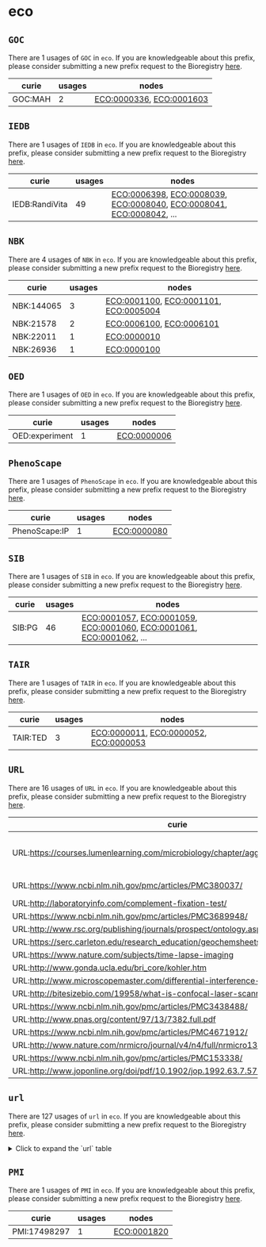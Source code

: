 # eco

## `GOC`

There are 1 usages of `GOC` in `eco`.
If you are knowledgeable about this prefix, please consider submitting a new prefix
request to the Bioregistry [here](https://github.com/biopragmatics/bioregistry/issues/new?assignees=cthoyt&labels=New%2CPrefix&template=new-prefix.yml&title=%5BResource%5D%3A%20GOC).

| curie   |   usages | nodes                                                                                                                |
|---------|----------|----------------------------------------------------------------------------------------------------------------------|
| GOC:MAH |        2 | [ECO:0000336](http://purl.obolibrary.org/obo/ECO_0000336), [ECO:0001603](http://purl.obolibrary.org/obo/ECO_0001603) |

## `IEDB`

There are 1 usages of `IEDB` in `eco`.
If you are knowledgeable about this prefix, please consider submitting a new prefix
request to the Bioregistry [here](https://github.com/biopragmatics/bioregistry/issues/new?assignees=cthoyt&labels=New%2CPrefix&template=new-prefix.yml&title=%5BResource%5D%3A%20IEDB).

| curie          |   usages | nodes                                                                                                                                                                                                                                                                                                      |
|----------------|----------|------------------------------------------------------------------------------------------------------------------------------------------------------------------------------------------------------------------------------------------------------------------------------------------------------------|
| IEDB:RandiVita |       49 | [ECO:0006398](http://purl.obolibrary.org/obo/ECO_0006398), [ECO:0008039](http://purl.obolibrary.org/obo/ECO_0008039), [ECO:0008040](http://purl.obolibrary.org/obo/ECO_0008040), [ECO:0008041](http://purl.obolibrary.org/obo/ECO_0008041), [ECO:0008042](http://purl.obolibrary.org/obo/ECO_0008042), ... |

## `NBK`

There are 4 usages of `NBK` in `eco`.
If you are knowledgeable about this prefix, please consider submitting a new prefix
request to the Bioregistry [here](https://github.com/biopragmatics/bioregistry/issues/new?assignees=cthoyt&labels=New%2CPrefix&template=new-prefix.yml&title=%5BResource%5D%3A%20NBK).

| curie      |   usages | nodes                                                                                                                                                                           |
|------------|----------|---------------------------------------------------------------------------------------------------------------------------------------------------------------------------------|
| NBK:144065 |        3 | [ECO:0001100](http://purl.obolibrary.org/obo/ECO_0001100), [ECO:0001101](http://purl.obolibrary.org/obo/ECO_0001101), [ECO:0005004](http://purl.obolibrary.org/obo/ECO_0005004) |
| NBK:21578  |        2 | [ECO:0006100](http://purl.obolibrary.org/obo/ECO_0006100), [ECO:0006101](http://purl.obolibrary.org/obo/ECO_0006101)                                                            |
| NBK:22011  |        1 | [ECO:0000010](http://purl.obolibrary.org/obo/ECO_0000010)                                                                                                                       |
| NBK:26936  |        1 | [ECO:0000100](http://purl.obolibrary.org/obo/ECO_0000100)                                                                                                                       |

## `OED`

There are 1 usages of `OED` in `eco`.
If you are knowledgeable about this prefix, please consider submitting a new prefix
request to the Bioregistry [here](https://github.com/biopragmatics/bioregistry/issues/new?assignees=cthoyt&labels=New%2CPrefix&template=new-prefix.yml&title=%5BResource%5D%3A%20OED).

| curie          |   usages | nodes                                                     |
|----------------|----------|-----------------------------------------------------------|
| OED:experiment |        1 | [ECO:0000006](http://purl.obolibrary.org/obo/ECO_0000006) |

## `PhenoScape`

There are 1 usages of `PhenoScape` in `eco`.
If you are knowledgeable about this prefix, please consider submitting a new prefix
request to the Bioregistry [here](https://github.com/biopragmatics/bioregistry/issues/new?assignees=cthoyt&labels=New%2CPrefix&template=new-prefix.yml&title=%5BResource%5D%3A%20PhenoScape).

| curie         |   usages | nodes                                                     |
|---------------|----------|-----------------------------------------------------------|
| PhenoScape:IP |        1 | [ECO:0000080](http://purl.obolibrary.org/obo/ECO_0000080) |

## `SIB`

There are 1 usages of `SIB` in `eco`.
If you are knowledgeable about this prefix, please consider submitting a new prefix
request to the Bioregistry [here](https://github.com/biopragmatics/bioregistry/issues/new?assignees=cthoyt&labels=New%2CPrefix&template=new-prefix.yml&title=%5BResource%5D%3A%20SIB).

| curie   |   usages | nodes                                                                                                                                                                                                                                                                                                      |
|---------|----------|------------------------------------------------------------------------------------------------------------------------------------------------------------------------------------------------------------------------------------------------------------------------------------------------------------|
| SIB:PG  |       46 | [ECO:0001057](http://purl.obolibrary.org/obo/ECO_0001057), [ECO:0001059](http://purl.obolibrary.org/obo/ECO_0001059), [ECO:0001060](http://purl.obolibrary.org/obo/ECO_0001060), [ECO:0001061](http://purl.obolibrary.org/obo/ECO_0001061), [ECO:0001062](http://purl.obolibrary.org/obo/ECO_0001062), ... |

## `TAIR`

There are 1 usages of `TAIR` in `eco`.
If you are knowledgeable about this prefix, please consider submitting a new prefix
request to the Bioregistry [here](https://github.com/biopragmatics/bioregistry/issues/new?assignees=cthoyt&labels=New%2CPrefix&template=new-prefix.yml&title=%5BResource%5D%3A%20TAIR).

| curie    |   usages | nodes                                                                                                                                                                           |
|----------|----------|---------------------------------------------------------------------------------------------------------------------------------------------------------------------------------|
| TAIR:TED |        3 | [ECO:0000011](http://purl.obolibrary.org/obo/ECO_0000011), [ECO:0000052](http://purl.obolibrary.org/obo/ECO_0000052), [ECO:0000053](http://purl.obolibrary.org/obo/ECO_0000053) |

## `URL`

There are 16 usages of `URL` in `eco`.
If you are knowledgeable about this prefix, please consider submitting a new prefix
request to the Bioregistry [here](https://github.com/biopragmatics/bioregistry/issues/new?assignees=cthoyt&labels=New%2CPrefix&template=new-prefix.yml&title=%5BResource%5D%3A%20URL).

| curie                                                                                                                                     |   usages | nodes                                                                                                                                                                                                                                      |
|-------------------------------------------------------------------------------------------------------------------------------------------|----------|--------------------------------------------------------------------------------------------------------------------------------------------------------------------------------------------------------------------------------------------|
| URL:https://courses.lumenlearning.com/microbiology/chapter/agglutination-assays/                                                          |        4 | [ECO:0007023](http://purl.obolibrary.org/obo/ECO_0007023), [ECO:0007025](http://purl.obolibrary.org/obo/ECO_0007025), [ECO:0007027](http://purl.obolibrary.org/obo/ECO_0007027), [ECO:0007029](http://purl.obolibrary.org/obo/ECO_0007029) |
| URL:https://www.ncbi.nlm.nih.gov/pmc/articles/PMC380037/                                                                                  |        2 | [ECO:0007019](http://purl.obolibrary.org/obo/ECO_0007019), [ECO:0007021](http://purl.obolibrary.org/obo/ECO_0007021)                                                                                                                       |
| URL:http://laboratoryinfo.com/complement-fixation-test/                                                                                   |        1 | [ECO:0007031](http://purl.obolibrary.org/obo/ECO_0007031)                                                                                                                                                                                  |
| URL:https://www.ncbi.nlm.nih.gov/pmc/articles/PMC3689948/                                                                                 |        1 | [ECO:0007035](http://purl.obolibrary.org/obo/ECO_0007035)                                                                                                                                                                                  |
| URL:http://www.rsc.org/publishing/journals/prospect/ontology.asp?id=CMO:0001096|URL:https://www.ncbi.nlm.nih.gov/pmc/articles/PMC4713126/ |        1 | [ECO:0007041](http://purl.obolibrary.org/obo/ECO_0007041)                                                                                                                                                                                  |
| URL:https://serc.carleton.edu/research_education/geochemsheets/techniques/SEM.html                                                        |        1 | [ECO:0007045](http://purl.obolibrary.org/obo/ECO_0007045)                                                                                                                                                                                  |
| URL:https://www.nature.com/subjects/time-lapse-imaging                                                                                    |        1 | [ECO:0007047](http://purl.obolibrary.org/obo/ECO_0007047)                                                                                                                                                                                  |
| URL:http://www.gonda.ucla.edu/bri_core/kohler.htm                                                                                         |        1 | [ECO:0007053](http://purl.obolibrary.org/obo/ECO_0007053)                                                                                                                                                                                  |
| URL:http://www.microscopemaster.com/differential-interference-contrast.html                                                               |        1 | [ECO:0007055](http://purl.obolibrary.org/obo/ECO_0007055)                                                                                                                                                                                  |
| URL:http://bitesizebio.com/19958/what-is-confocal-laser-scanning-microscopy/                                                              |        1 | [ECO:0007059](http://purl.obolibrary.org/obo/ECO_0007059)                                                                                                                                                                                  |
| URL:https://www.ncbi.nlm.nih.gov/pmc/articles/PMC3438488/                                                                                 |        1 | [ECO:0007071](http://purl.obolibrary.org/obo/ECO_0007071)                                                                                                                                                                                  |
| URL:http://www.pnas.org/content/97/13/7382.full.pdf                                                                                       |        1 | [ECO:0007073](http://purl.obolibrary.org/obo/ECO_0007073)                                                                                                                                                                                  |
| URL:https://www.ncbi.nlm.nih.gov/pmc/articles/PMC4671912/                                                                                 |        1 | [ECO:0007079](http://purl.obolibrary.org/obo/ECO_0007079)                                                                                                                                                                                  |
| URL:http://www.nature.com/nrmicro/journal/v4/n4/full/nrmicro1384.html                                                                     |        1 | [ECO:0007081](http://purl.obolibrary.org/obo/ECO_0007081)                                                                                                                                                                                  |
| URL:https://www.ncbi.nlm.nih.gov/pmc/articles/PMC153338/                                                                                  |        1 | [ECO:0007083](http://purl.obolibrary.org/obo/ECO_0007083)                                                                                                                                                                                  |
| URL:http://www.joponline.org/doi/pdf/10.1902/jop.1992.63.7.576                                                                            |        1 | [ECO:0007085](http://purl.obolibrary.org/obo/ECO_0007085)                                                                                                                                                                                  |

## `url`

There are 127 usages of `url` in `eco`.
If you are knowledgeable about this prefix, please consider submitting a new prefix
request to the Bioregistry [here](https://github.com/biopragmatics/bioregistry/issues/new?assignees=cthoyt&labels=New%2CPrefix&template=new-prefix.yml&title=%5BResource%5D%3A%20url).

<details>
<summary>Click to expand the `url` table</summary>

| curie                                                                                                                                                                                                     |   usages | nodes                                                                                                                                                                                                                                                                                                      |
|-----------------------------------------------------------------------------------------------------------------------------------------------------------------------------------------------------------|----------|------------------------------------------------------------------------------------------------------------------------------------------------------------------------------------------------------------------------------------------------------------------------------------------------------------|
| url:http://www.perkinelmer.com/resources/technicalresources/applicationsupportknowledgebase/radiometric/acetylation.xhtml                                                                                 |        6 | [ECO:0001057](http://purl.obolibrary.org/obo/ECO_0001057), [ECO:0001060](http://purl.obolibrary.org/obo/ECO_0001060), [ECO:0001074](http://purl.obolibrary.org/obo/ECO_0001074), [ECO:0001076](http://purl.obolibrary.org/obo/ECO_0001076), [ECO:0001546](http://purl.obolibrary.org/obo/ECO_0001546), ... |
| url:http://www.enzolifesciences.com/BML-UW8955/sumoylation-kit/                                                                                                                                           |        6 | [ECO:0001063](http://purl.obolibrary.org/obo/ECO_0001063), [ECO:0001070](http://purl.obolibrary.org/obo/ECO_0001070), [ECO:0001080](http://purl.obolibrary.org/obo/ECO_0001080), [ECO:0001086](http://purl.obolibrary.org/obo/ECO_0001086), [ECO:0001551](http://purl.obolibrary.org/obo/ECO_0001551), ... |
| url:http://en.wikipedia.org/wiki/Demethylation                                                                                                                                                            |        3 | [ECO:0001062](http://purl.obolibrary.org/obo/ECO_0001062), [ECO:0001078](http://purl.obolibrary.org/obo/ECO_0001078), [ECO:0001550](http://purl.obolibrary.org/obo/ECO_0001550)                                                                                                                            |
| url:http://en.wikipedia.org/wiki/Methylation                                                                                                                                                              |        3 | [ECO:0001065](http://purl.obolibrary.org/obo/ECO_0001065), [ECO:0001082](http://purl.obolibrary.org/obo/ECO_0001082), [ECO:0001554](http://purl.obolibrary.org/obo/ECO_0001554)                                                                                                                            |
| url:http://en.wikipedia.org/wiki/Phosphatase                                                                                                                                                              |        3 | [ECO:0001067](http://purl.obolibrary.org/obo/ECO_0001067), [ECO:0001084](http://purl.obolibrary.org/obo/ECO_0001084), [ECO:0001556](http://purl.obolibrary.org/obo/ECO_0001556)                                                                                                                            |
| url:https://ghr.nlm.nih.gov/primer/mutationsanddisorders/possiblemutations                                                                                                                                |        3 | [ECO:0005507](http://purl.obolibrary.org/obo/ECO_0005507), [ECO:0005512](http://purl.obolibrary.org/obo/ECO_0005512), [ECO:0005513](http://purl.obolibrary.org/obo/ECO_0005513)                                                                                                                            |
| url:https://pubmed.ncbi.nlm.nih.gov/34431623/                                                                                                                                                             |        3 | [ECO:0006331](http://purl.obolibrary.org/obo/ECO_0006331), [ECO:0006332](http://purl.obolibrary.org/obo/ECO_0006332), [ECO:0006333](http://purl.obolibrary.org/obo/ECO_0006333)                                                                                                                            |
| url:http://www.nature.com/gt/journal/v11/n15/full/3302282a.html                                                                                                                                           |        2 | [ECO:0000013](http://purl.obolibrary.org/obo/ECO_0000013), [ECO:0006092](http://purl.obolibrary.org/obo/ECO_0006092)                                                                                                                                                                                       |
| url:http://www.wormbook.org/chapters/www:geneticsuppression/geneticsuppression.html                                                                                                                       |        2 | [ECO:0000052](http://purl.obolibrary.org/obo/ECO_0000052), [ECO:0006094](http://purl.obolibrary.org/obo/ECO_0006094)                                                                                                                                                                                       |
| url:http://www.geneontology.org/GO.evidence.shtml                                                                                                                                                         |        2 | [ECO:0000200](http://purl.obolibrary.org/obo/ECO_0000200), [ECO:0000201](http://purl.obolibrary.org/obo/ECO_0000201)                                                                                                                                                                                       |
| url:http://www.ncbi.nlm.nih.gov/pmc/articles/PMC2305722/pdf/nihms42807.pdf                                                                                                                                |        2 | [ECO:0001007](http://purl.obolibrary.org/obo/ECO_0001007), [ECO:0005502](http://purl.obolibrary.org/obo/ECO_0005502)                                                                                                                                                                                       |
| url:http://en.wikipedia.org/wiki/Farnesyltransferase                                                                                                                                                      |        2 | [ECO:0001064](http://purl.obolibrary.org/obo/ECO_0001064), [ECO:0001553](http://purl.obolibrary.org/obo/ECO_0001553)                                                                                                                                                                                       |
| url:http://en.wikipedia.org/wiki/Protein_phosphorylation                                                                                                                                                  |        2 | [ECO:0001068](http://purl.obolibrary.org/obo/ECO_0001068), [ECO:0001085](http://purl.obolibrary.org/obo/ECO_0001085)                                                                                                                                                                                       |
| url:http://www.acnp.org/g4/GN401000005/CH005.html                                                                                                                                                         |        2 | [ECO:0005574](http://purl.obolibrary.org/obo/ECO_0005574), [ECO:0005576](http://purl.obolibrary.org/obo/ECO_0005576)                                                                                                                                                                                       |
| url:http://www.bristol.ac.uk/synaptic/research/techniques/widefield.html                                                                                                                                  |        2 | [ECO:0005598](http://purl.obolibrary.org/obo/ECO_0005598), [ECO:0006062](http://purl.obolibrary.org/obo/ECO_0006062)                                                                                                                                                                                       |
| url:http://journals.plos.org/plosone/article?id=10.1371/journal.pone.0057135                                                                                                                              |        2 | [ECO:0005599](http://purl.obolibrary.org/obo/ECO_0005599), [ECO:0006061](http://purl.obolibrary.org/obo/ECO_0006061)                                                                                                                                                                                       |
| url:https://en.wikipedia.org/wiki/Quenching_(fluorescence)                                                                                                                                                |        2 | [ECO:0006273](http://purl.obolibrary.org/obo/ECO_0006273), [ECO:0006274](http://purl.obolibrary.org/obo/ECO_0006274)                                                                                                                                                                                       |
| url:http://www.soft-matter.uni-tuebingen.de/index.html?dls.html                                                                                                                                           |        2 | [ECO:0007061](http://purl.obolibrary.org/obo/ECO_0007061), [ECO:0007063](http://purl.obolibrary.org/obo/ECO_0007063)                                                                                                                                                                                       |
| url:http://www.sciencedirect.com/science/article/pii/S2213020914000068                                                                                                                                    |        1 | [ECO:0000005](http://purl.obolibrary.org/obo/ECO_0000005)                                                                                                                                                                                                                                                  |
| url:https://www.thermofisher.com/us/en/home/life-science/protein-biology/protein-biology-learning-center/protein-biology-resource-library/pierce-protein-methods/overview-protein-expression-systems.html |        1 | [ECO:0000010](http://purl.obolibrary.org/obo/ECO_0000010)                                                                                                                                                                                                                                                  |
| url:https://en.wikipedia.org/wiki/Mutation                                                                                                                                                                |        1 | [ECO:0000024](http://purl.obolibrary.org/obo/ECO_0000024)                                                                                                                                                                                                                                                  |
| url:http://www.ncbi.nlm.nih.gov/mesh?term=Nucleic+Acid+Hybridization                                                                                                                                      |        1 | [ECO:0000029](http://purl.obolibrary.org/obo/ECO_0000029)                                                                                                                                                                                                                                                  |
| url:http://www.ncbi.nlm.nih.gov/books/NBK21589/,http://cores.ucsf.edu/protein-assay.html                                                                                                                  |        1 | [ECO:0000040](http://purl.obolibrary.org/obo/ECO_0000040)                                                                                                                                                                                                                                                  |
| url:http://www.ncbi.nlm.nih.gov/pmc/articles/PMC3614608/                                                                                                                                                  |        1 | [ECO:0000042](http://purl.obolibrary.org/obo/ECO_0000042)                                                                                                                                                                                                                                                  |
| url:http://www.ncbi.nlm.nih.gov/pmc/articles/PMC2435252/                                                                                                                                                  |        1 | [ECO:0000058](http://purl.obolibrary.org/obo/ECO_0000058)                                                                                                                                                                                                                                                  |
| url:https://link.springer.com/chapter/10.1007/978-94-017-9716-0_30                                                                                                                                        |        1 | [ECO:0000062](http://purl.obolibrary.org/obo/ECO_0000062)                                                                                                                                                                                                                                                  |
| url:https://www.ncbi.nlm.nih.gov/probe/docs/techpcr/                                                                                                                                                      |        1 | [ECO:0000086](http://purl.obolibrary.org/obo/ECO_0000086)                                                                                                                                                                                                                                                  |
| url:https://www.ncbi.nlm.nih.gov/probe/docs/techish/                                                                                                                                                      |        1 | [ECO:0000098](http://purl.obolibrary.org/obo/ECO_0000098)                                                                                                                                                                                                                                                  |
| url:https://www.ncbi.nlm.nih.gov/books/NBK26936/                                                                                                                                                          |        1 | [ECO:0000100](http://purl.obolibrary.org/obo/ECO_0000100)                                                                                                                                                                                                                                                  |
| url:https://roche-biochem.jp/pdf/products/microarray/user_guide/SeqCap/SeqCap_UserGuide_Delivery_ver3.0.pdf                                                                                               |        1 | [ECO:0000105](http://purl.obolibrary.org/obo/ECO_0000105)                                                                                                                                                                                                                                                  |
| url:http://journals.plos.org/plosone/article?id=10.1371/journal.pone.0019937                                                                                                                              |        1 | [ECO:0000122](http://purl.obolibrary.org/obo/ECO_0000122)                                                                                                                                                                                                                                                  |
| url:http://www.jbc.org/content/276/31/29188.long                                                                                                                                                          |        1 | [ECO:0000128](http://purl.obolibrary.org/obo/ECO_0000128)                                                                                                                                                                                                                                                  |
| url:https://bmcmolbiol.biomedcentral.com/articles/10.1186/1471-2199-15-7                                                                                                                                  |        1 | [ECO:0000168](http://purl.obolibrary.org/obo/ECO_0000168)                                                                                                                                                                                                                                                  |
| url:http://smcg.ccg.unam.mx/enp-unam/05-TranscripYRegulacion/transcription.pdf                                                                                                                            |        1 | [ECO:0000170](http://purl.obolibrary.org/obo/ECO_0000170)                                                                                                                                                                                                                                                  |
| url:https://www.cancer.gov/publications/dictionaries/cancer-terms?cdrid=46352                                                                                                                             |        1 | [ECO:0000178](http://purl.obolibrary.org/obo/ECO_0000178)                                                                                                                                                                                                                                                  |
| url:https://www.cancer.gov/publications/dictionaries/cancer-terms?cdrid=45733                                                                                                                             |        1 | [ECO:0000181](http://purl.obolibrary.org/obo/ECO_0000181)                                                                                                                                                                                                                                                  |
| url:https://www.diagenode.com/applications/chip-qpcr                                                                                                                                                      |        1 | [ECO:0000228](http://purl.obolibrary.org/obo/ECO_0000228)                                                                                                                                                                                                                                                  |
| url:http://en.wikipedia.org/wiki/Systematic_Evolution_of_Ligands_by_Exponential_Enrichment                                                                                                                |        1 | [ECO:0000293](http://purl.obolibrary.org/obo/ECO_0000293)                                                                                                                                                                                                                                                  |
| url:http://www.ncbi.nlm.nih.gov/Class/NAWBIS/Modules/Protein/protein18.html                                                                                                                               |        1 | [ECO:0000333](http://purl.obolibrary.org/obo/ECO_0000333)                                                                                                                                                                                                                                                  |
| url:http://volttecnologia.com.br/wp-content/uploads/2016/03/Drug-discovery.pdf                                                                                                                            |        1 | [ECO:0001001](http://purl.obolibrary.org/obo/ECO_0001001)                                                                                                                                                                                                                                                  |
| url:http://www.scientistsolutions.com/forum/cell-culture-and-tissue-culture-proliferationapoptosis/3h-thymidine-incorporation-assay-rat-1a                                                                |        1 | [ECO:0001003](http://purl.obolibrary.org/obo/ECO_0001003)                                                                                                                                                                                                                                                  |
| url:http://www4.mpbio.com/ecom/docs/proddata.nsf/5f64ffd4f38c2fda8525645d00769d68/53d2a75653615bab852568cb00572ff3?OpenDocument                                                                           |        1 | [ECO:0001004](http://purl.obolibrary.org/obo/ECO_0001004)                                                                                                                                                                                                                                                  |
| url:https://www.thermofisher.com/us/en/home/references/protocols/cell-and-tissue-analysis/cell-profilteration-assay-protocols/cell-viability-with-alamarblue.html                                         |        1 | [ECO:0001008](http://purl.obolibrary.org/obo/ECO_0001008)                                                                                                                                                                                                                                                  |
| url:http://www.organdonor.gov/about/terms_and_topics/                                                                                                                                                     |        1 | [ECO:0001009](http://purl.obolibrary.org/obo/ECO_0001009)                                                                                                                                                                                                                                                  |
| url:http://www.uta.edu/faculty/sawasthi/Enzymology-4351-5324/Class%20Syllabus%20Enzymology/Ion%20Exchange%20Chromatography-1.pdf                                                                          |        1 | [ECO:0001010](http://purl.obolibrary.org/obo/ECO_0001010)                                                                                                                                                                                                                                                  |
| url:http://www.sciencedirect.com/science/article/pii/S0140673600034966                                                                                                                                    |        1 | [ECO:0001013](http://purl.obolibrary.org/obo/ECO_0001013)                                                                                                                                                                                                                                                  |
| url:https://www.nhlbi.nih.gov/health/health-topics/topics/bdt                                                                                                                                             |        1 | [ECO:0001016](http://purl.obolibrary.org/obo/ECO_0001016)                                                                                                                                                                                                                                                  |
| url:https://www.thermofisher.com/us/en/home/references/protocols/cell-and-tissue-analysis/protocols/dapi-imaging-protocol.html                                                                            |        1 | [ECO:0001037](http://purl.obolibrary.org/obo/ECO_0001037)                                                                                                                                                                                                                                                  |
| url:http://www.fda.gov/Radiation-EmittingProducts/RadiationEmittingProductsandProcedures/MedicalImaging/ucm2005914.htm                                                                                    |        1 | [ECO:0001097](http://purl.obolibrary.org/obo/ECO_0001097)                                                                                                                                                                                                                                                  |
| url:https://en.wikipedia.org/wiki/Nuclear_magnetic_resonance                                                                                                                                              |        1 | [ECO:0001105](http://purl.obolibrary.org/obo/ECO_0001105)                                                                                                                                                                                                                                                  |
| url:http://www.nature.com/subjects/biological-fluorescence                                                                                                                                                |        1 | [ECO:0001115](http://purl.obolibrary.org/obo/ECO_0001115)                                                                                                                                                                                                                                                  |
| url:http://www.ncbi.nlm.nih.gov/probe/docs/techrflp/                                                                                                                                                      |        1 | [ECO:0001124](http://purl.obolibrary.org/obo/ECO_0001124)                                                                                                                                                                                                                                                  |
| url:http://www.fda.gov/BiologicsBloodVaccines/Xenotransplantation/                                                                                                                                        |        1 | [ECO:0001137](http://purl.obolibrary.org/obo/ECO_0001137)                                                                                                                                                                                                                                                  |
| url:https://www.ncbi.nlm.nih.gov/books/NBK91991/                                                                                                                                                          |        1 | [ECO:0001558](http://purl.obolibrary.org/obo/ECO_0001558)                                                                                                                                                                                                                                                  |
| url:http://www.nature.com/nmeth/journal/v2/n1/full/nmeth0105-83.html                                                                                                                                      |        1 | [ECO:0005503](http://purl.obolibrary.org/obo/ECO_0005503)                                                                                                                                                                                                                                                  |
| url:http://www.sciencemag.org/news/2006/12/sound-silent-mutation                                                                                                                                          |        1 | [ECO:0005508](http://purl.obolibrary.org/obo/ECO_0005508)                                                                                                                                                                                                                                                  |
| url:http://www.ebi.ac.uk/Tools/psa/                                                                                                                                                                       |        1 | [ECO:0005554](http://purl.obolibrary.org/obo/ECO_0005554)                                                                                                                                                                                                                                                  |
| url:http://www.ebi.ac.uk/Tools/msa/                                                                                                                                                                       |        1 | [ECO:0005555](http://purl.obolibrary.org/obo/ECO_0005555)                                                                                                                                                                                                                                                  |
| url:http://www.utdallas.edu/~tres/microelectrode/microelectrodes_ch03.pdf                                                                                                                                 |        1 | [ECO:0005563](http://purl.obolibrary.org/obo/ECO_0005563)                                                                                                                                                                                                                                                  |
| url:http://www.bem.fi/book/04/04.htm                                                                                                                                                                      |        1 | [ECO:0005564](http://purl.obolibrary.org/obo/ECO_0005564)                                                                                                                                                                                                                                                  |
| url:http://www.nature.com/ncomms/journal/v3/n2/full/ncomms1717.html                                                                                                                                       |        1 | [ECO:0005566](http://purl.obolibrary.org/obo/ECO_0005566)                                                                                                                                                                                                                                                  |
| url:http://circres.ahajournals.org/content/89/8/700.full                                                                                                                                                  |        1 | [ECO:0005570](http://purl.obolibrary.org/obo/ECO_0005570)                                                                                                                                                                                                                                                  |
| url:http://www.nature.com/nprot/journal/v4/n8/full/nprot.2009.91.html                                                                                                                                     |        1 | [ECO:0005571](http://purl.obolibrary.org/obo/ECO_0005571)                                                                                                                                                                                                                                                  |
| url:http://circres.ahajournals.org/content/72/1/91.full.pdf                                                                                                                                               |        1 | [ECO:0005572](http://purl.obolibrary.org/obo/ECO_0005572)                                                                                                                                                                                                                                                  |
| url:http://www.utdallas.edu/~tres/microelectrode/microelectrodes_ch04.pdf                                                                                                                                 |        1 | [ECO:0005573](http://purl.obolibrary.org/obo/ECO_0005573)                                                                                                                                                                                                                                                  |
| url:http://nanion.de/images/stories/papers/Bilayers_lab-on-a-chip08.pdf                                                                                                                                   |        1 | [ECO:0005575](http://purl.obolibrary.org/obo/ECO_0005575)                                                                                                                                                                                                                                                  |
| url:http://www.jove.com/science-education/5420/electro-encephalography-eeg                                                                                                                                |        1 | [ECO:0005577](http://purl.obolibrary.org/obo/ECO_0005577)                                                                                                                                                                                                                                                  |
| url:http://journal.frontiersin.org/article/10.3389/fncel.2015.00007/full                                                                                                                                  |        1 | [ECO:0005578](http://purl.obolibrary.org/obo/ECO_0005578)                                                                                                                                                                                                                                                  |
| url:http://www.nature.com/nprot/journal/v2/n11/full/nprot.2007.403.html                                                                                                                                   |        1 | [ECO:0005582](http://purl.obolibrary.org/obo/ECO_0005582)                                                                                                                                                                                                                                                  |
| url:http://jxb.oxfordjournals.org/content/50/Special_Issue/1037.full.pdf                                                                                                                                  |        1 | [ECO:0005584](http://purl.obolibrary.org/obo/ECO_0005584)                                                                                                                                                                                                                                                  |
| url:http://www.physics.emory.edu/faculty/weeks//lab/papers/ebbe05.pdf                                                                                                                                     |        1 | [ECO:0005587](http://purl.obolibrary.org/obo/ECO_0005587)                                                                                                                                                                                                                                                  |
| url:http://zeiss-campus.magnet.fsu.edu/articles/livecellimaging/techniques.html                                                                                                                           |        1 | [ECO:0005588](http://purl.obolibrary.org/obo/ECO_0005588)                                                                                                                                                                                                                                                  |
| url:https://www.hycultbiotech.com/media/wysiwyg/protocol_Immunofluorescence.pdf                                                                                                                           |        1 | [ECO:0005600](http://purl.obolibrary.org/obo/ECO_0005600)                                                                                                                                                                                                                                                  |
| url:www.jstor.org/stable/3792785                                                                                                                                                                          |        1 | [ECO:0005604](http://purl.obolibrary.org/obo/ECO_0005604)                                                                                                                                                                                                                                                  |
| url:http://www.cdc.gov/nczved/resources/cholera/ch9.pdf                                                                                                                                                   |        1 | [ECO:0005605](http://purl.obolibrary.org/obo/ECO_0005605)                                                                                                                                                                                                                                                  |
| url:http://www.ncbi.nlm.nih.gov/pmc/articles/PMC2911531/                                                                                                                                                  |        1 | [ECO:0005606](http://purl.obolibrary.org/obo/ECO_0005606)                                                                                                                                                                                                                                                  |
| url:http://www.nature.com/subjects/extracellular-recording                                                                                                                                                |        1 | [ECO:0006043](http://purl.obolibrary.org/obo/ECO_0006043)                                                                                                                                                                                                                                                  |
| url:http://vergil.chemistry.gatech.edu/courses/chem6485/pdf/molmech.pdf                                                                                                                                   |        1 | [ECO:0006138](http://purl.obolibrary.org/obo/ECO_0006138)                                                                                                                                                                                                                                                  |
| url:https://www.britannica.com/science/quantum-mechanics-physics                                                                                                                                          |        1 | [ECO:0006141](http://purl.obolibrary.org/obo/ECO_0006141)                                                                                                                                                                                                                                                  |
| url:https://www.sciencedirect.com/topics/physics-and-astronomy/density-functional-theory                                                                                                                  |        1 | [ECO:0006144](http://purl.obolibrary.org/obo/ECO_0006144)                                                                                                                                                                                                                                                  |
| url:https://en.wikipedia.org/wiki/Magnetic_resonance_imaging                                                                                                                                              |        1 | [ECO:0006166](http://purl.obolibrary.org/obo/ECO_0006166)                                                                                                                                                                                                                                                  |
| url:https://en.wikipedia.org/wiki/Hydrogen%E2%80%93deuterium_exchange#NMR_spectroscopy                                                                                                                    |        1 | [ECO:0006175](http://purl.obolibrary.org/obo/ECO_0006175)                                                                                                                                                                                                                                                  |
| url:https://en.wikipedia.org/wiki/Proton_nuclear_magnetic_resonance                                                                                                                                       |        1 | [ECO:0006176](http://purl.obolibrary.org/obo/ECO_0006176)                                                                                                                                                                                                                                                  |
| url:https://en.wikipedia.org/wiki/Circular_dichroism                                                                                                                                                      |        1 | [ECO:0006177](http://purl.obolibrary.org/obo/ECO_0006177)                                                                                                                                                                                                                                                  |
| url:https://en.wikipedia.org/wiki/Cryogenic_electron_microscopy                                                                                                                                           |        1 | [ECO:0006181](http://purl.obolibrary.org/obo/ECO_0006181)                                                                                                                                                                                                                                                  |
| url:https://en.wikipedia.org/wiki/Small-angle_X-ray_scattering                                                                                                                                            |        1 | [ECO:0006182](http://purl.obolibrary.org/obo/ECO_0006182)                                                                                                                                                                                                                                                  |
| url:https://en.wikipedia.org/wiki/Small-angle_neutron_scattering                                                                                                                                          |        1 | [ECO:0006184](http://purl.obolibrary.org/obo/ECO_0006184)                                                                                                                                                                                                                                                  |
| url:https://en.wikipedia.org/wiki/Fourier-transform_infrared_spectroscopy                                                                                                                                 |        1 | [ECO:0006191](http://purl.obolibrary.org/obo/ECO_0006191)                                                                                                                                                                                                                                                  |
| url:https://en.wikipedia.org/wiki/Calorimetry                                                                                                                                                             |        1 | [ECO:0006192](http://purl.obolibrary.org/obo/ECO_0006192)                                                                                                                                                                                                                                                  |
| url:https://en.wikipedia.org/wiki/Differential_scanning_calorimetry                                                                                                                                       |        1 | [ECO:0006193](http://purl.obolibrary.org/obo/ECO_0006193)                                                                                                                                                                                                                                                  |
| url:https://en.wikipedia.org/wiki/Hydrogen%E2%80%93deuterium_exchange#Mass_spectrometry                                                                                                                   |        1 | [ECO:0006195](http://purl.obolibrary.org/obo/ECO_0006195)                                                                                                                                                                                                                                                  |
| url:https://www.sciencedirect.com/science/article/pii/007668796608039X                                                                                                                                    |        1 | [ECO:0006238](http://purl.obolibrary.org/obo/ECO_0006238)                                                                                                                                                                                                                                                  |
| url:https://en.wikipedia.org/wiki/Electron_paramagnetic_resonance                                                                                                                                         |        1 | [ECO:0006253](http://purl.obolibrary.org/obo/ECO_0006253)                                                                                                                                                                                                                                                  |
| url:https://en.wikipedia.org/wiki/Site-directed_spin_labeling                                                                                                                                             |        1 | [ECO:0006254](http://purl.obolibrary.org/obo/ECO_0006254)                                                                                                                                                                                                                                                  |
| url:https://en.wikipedia.org/wiki/Glycosylation                                                                                                                                                           |        1 | [ECO:0006255](http://purl.obolibrary.org/obo/ECO_0006255)                                                                                                                                                                                                                                                  |
| url:https://en.wikipedia.org/wiki/Raman_spectroscopy                                                                                                                                                      |        1 | [ECO:0006259](http://purl.obolibrary.org/obo/ECO_0006259)                                                                                                                                                                                                                                                  |
| url:https://en.wikipedia.org/wiki/Thermal_shift_assay                                                                                                                                                     |        1 | [ECO:0006260](http://purl.obolibrary.org/obo/ECO_0006260)                                                                                                                                                                                                                                                  |
| url:https://en.wikipedia.org/wiki/Microscale_thermophoresis                                                                                                                                               |        1 | [ECO:0006261](http://purl.obolibrary.org/obo/ECO_0006261)                                                                                                                                                                                                                                                  |
| url:https://en.wikipedia.org/wiki/Gel_electrophoresis_of_proteins                                                                                                                                         |        1 | [ECO:0006262](http://purl.obolibrary.org/obo/ECO_0006262)                                                                                                                                                                                                                                                  |
| url:https://en.wikipedia.org/wiki/Turbidity                                                                                                                                                               |        1 | [ECO:0006263](http://purl.obolibrary.org/obo/ECO_0006263)                                                                                                                                                                                                                                                  |
| url:https://en.wikipedia.org/wiki/Equilibrium_unfolding                                                                                                                                                   |        1 | [ECO:0006265](http://purl.obolibrary.org/obo/ECO_0006265)                                                                                                                                                                                                                                                  |
| url:https://en.wikipedia.org/wiki/Fluorescence_microscope                                                                                                                                                 |        1 | [ECO:0006271](http://purl.obolibrary.org/obo/ECO_0006271)                                                                                                                                                                                                                                                  |
| url:https://en.wikipedia.org/wiki/Viscometer                                                                                                                                                              |        1 | [ECO:0006272](http://purl.obolibrary.org/obo/ECO_0006272)                                                                                                                                                                                                                                                  |
| url:https://pubmed.ncbi.nlm.nih.gov/19225610/                                                                                                                                                             |        1 | [ECO:0006334](http://purl.obolibrary.org/obo/ECO_0006334)                                                                                                                                                                                                                                                  |
| url:https://pubmed.ncbi.nlm.nih.gov/17299036/                                                                                                                                                             |        1 | [ECO:0006335](http://purl.obolibrary.org/obo/ECO_0006335)                                                                                                                                                                                                                                                  |
| url:https://en.wikipedia.org/wiki/Fluorescence_spectroscopy                                                                                                                                               |        1 | [ECO:0006336](http://purl.obolibrary.org/obo/ECO_0006336)                                                                                                                                                                                                                                                  |
| url:https://doi.org/10.1016/bs.mie.2018.09.026                                                                                                                                                            |        1 | [ECO:0006337](http://purl.obolibrary.org/obo/ECO_0006337)                                                                                                                                                                                                                                                  |
| url:https://iopscience.iop.org/article/10.1088/0022-3735/16/12/003                                                                                                                                        |        1 | [ECO:0006338](http://purl.obolibrary.org/obo/ECO_0006338)                                                                                                                                                                                                                                                  |
| url:https://doi.org/10.1007/978-3-319-20164-1_4                                                                                                                                                           |        1 | [ECO:0006339](http://purl.obolibrary.org/obo/ECO_0006339)                                                                                                                                                                                                                                                  |
| url:https://en.wikipedia.org/wiki/Molecular_dynamics                                                                                                                                                      |        1 | [ECO:0006340](http://purl.obolibrary.org/obo/ECO_0006340)                                                                                                                                                                                                                                                  |
| url:https://en.wikipedia.org/wiki/Qualitative_property                                                                                                                                                    |        1 | [ECO:0006342](http://purl.obolibrary.org/obo/ECO_0006342)                                                                                                                                                                                                                                                  |
| url:https://en.wikipedia.org/wiki/Quantitative_research                                                                                                                                                   |        1 | [ECO:0006343](http://purl.obolibrary.org/obo/ECO_0006343)                                                                                                                                                                                                                                                  |
| url:https://www.merriam-webster.com/dictionary/sporulation                                                                                                                                                |        1 | [ECO:0006344](http://purl.obolibrary.org/obo/ECO_0006344)                                                                                                                                                                                                                                                  |
| url:https://en.wikipedia.org/wiki/Bio-layer_interferometry                                                                                                                                                |        1 | [ECO:0006350](http://purl.obolibrary.org/obo/ECO_0006350)                                                                                                                                                                                                                                                  |
| url:https://www.nature.com/articles/nrg1088                                                                                                                                                               |        1 | [ECO:0006404](http://purl.obolibrary.org/obo/ECO_0006404)                                                                                                                                                                                                                                                  |
| url:http://www.creative-biolabs.com/drug-discovery/therapeutics/neutralization-assay.htm?gclid=Cj0KEQjwqvvLBRDIt-D7q7iqiOcBEiQAxi68ERRz00a0x9sWSKSLDu7d5-kMi4AdiLNdUq1mXzePdywaArli8P8HAQ)                |        1 | [ECO:0007033](http://purl.obolibrary.org/obo/ECO_0007033)                                                                                                                                                                                                                                                  |
| url:https://en.wikipedia.org/wiki/Encyclopedia                                                                                                                                                            |        1 | [ECO:0007637](http://purl.obolibrary.org/obo/ECO_0007637)                                                                                                                                                                                                                                                  |
| url:https://en.wikipedia.org/wiki/Dictionary                                                                                                                                                              |        1 | [ECO:0007641](http://purl.obolibrary.org/obo/ECO_0007641)                                                                                                                                                                                                                                                  |
| url:https://en.wikipedia.org/wiki/Scientific_journal                                                                                                                                                      |        1 | [ECO:0007645](http://purl.obolibrary.org/obo/ECO_0007645)                                                                                                                                                                                                                                                  |
| url:https://en.wikipedia.org/wiki/Machine_learning                                                                                                                                                        |        1 | [ECO:0008000](http://purl.obolibrary.org/obo/ECO_0008000)                                                                                                                                                                                                                                                  |
| url:https://www.uniprot.org/help/ProtNLM                                                                                                                                                                  |        1 | [ECO:0008001](http://purl.obolibrary.org/obo/ECO_0008001)                                                                                                                                                                                                                                                  |
| url:https://www.uniprot.org/help/arba                                                                                                                                                                     |        1 | [ECO:0008002](http://purl.obolibrary.org/obo/ECO_0008002)                                                                                                                                                                                                                                                  |
| url:https://www.nature.com/articles/nbt1206-1565                                                                                                                                                          |        1 | [ECO:0008010](http://purl.obolibrary.org/obo/ECO_0008010)                                                                                                                                                                                                                                                  |
| url:https://en.wikipedia.org/wiki/String-searching_algorithm                                                                                                                                              |        1 | [ECO:0008011](http://purl.obolibrary.org/obo/ECO_0008011)                                                                                                                                                                                                                                                  |
| url:https://en.wikipedia.org/wiki/Regular_expression                                                                                                                                                      |        1 | [ECO:0008012](http://purl.obolibrary.org/obo/ECO_0008012)                                                                                                                                                                                                                                                  |
| url:https://en.wikipedia.org/wiki/Artificial_neural_network                                                                                                                                               |        1 | [ECO:0008013](http://purl.obolibrary.org/obo/ECO_0008013)                                                                                                                                                                                                                                                  |
| url:https://mobidb.org/                                                                                                                                                                                   |        1 | [ECO:0008032](http://purl.obolibrary.org/obo/ECO_0008032)                                                                                                                                                                                                                                                  |

</details>

## `PMI`

There are 1 usages of `PMI` in `eco`.
If you are knowledgeable about this prefix, please consider submitting a new prefix
request to the Bioregistry [here](https://github.com/biopragmatics/bioregistry/issues/new?assignees=cthoyt&labels=New%2CPrefix&template=new-prefix.yml&title=%5BResource%5D%3A%20PMI).

| curie        |   usages | nodes                                                     |
|--------------|----------|-----------------------------------------------------------|
| PMI:17498297 |        1 | [ECO:0001820](http://purl.obolibrary.org/obo/ECO_0001820) |

